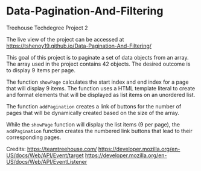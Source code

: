 # Data-Pagination-And-Filtering

Treehouse Techdegree Project 2

The live view of the project can be accessed at https://tshenoy19.github.io/Data-Pagination-And-Filtering/

This goal of this project is to paginate a set of data objects from an array. The array used in the project contains 42 objects. The desired outcome is to display 9 items per page.

The function `showPage` calculates the start index and end index for a page that will display 9 items. The function uses a HTML template literal to create and format elements that will be displayed as list items on an unordered list.

The function `addPagination` creates a link of buttons for the number of pages that will be dynamically created based on the size of the array.

While the `showPage` function will display the list items (9 per page), the `addPagination` function creates the numbered link buttons that lead to their corresponding pages.

Credits:
https://teamtreehouse.com/
https://developer.mozilla.org/en-US/docs/Web/API/Event/target
https://developer.mozilla.org/en-US/docs/Web/API/EventListener
